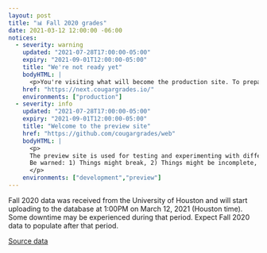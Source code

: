 ```yaml
---
layout: post
title: "📊 Fall 2020 grades"
date: 2021-03-12 12:00:00 -06:00
notices:
  - severity: warning
    updated: "2021-07-28T17:00:00-05:00"
    expiry: "2021-09-01T12:00:00-05:00"
    title: "We're not ready yet"
    bodyHTML: |
      <p>You're visiting what will become the production site. To prepare for that transition, this URL uses the same (outdated) database as the current production site. This means that many things won't work correctly until the production database has been updated. Click the "Open" button to view the correct "Preview" site.</p>
    href: "https://next.cougargrades.io/"
    environments: ["production"]
  - severity: info
    updated: "2021-07-28T17:00:00-05:00"
    expiry: "2021-09-01T12:00:00-05:00"
    title: "Welcome to the preview site"
    href: "https://github.com/cougargrades/web"
    bodyHTML: |
      <p>
      The preview site is used for testing and experimenting with different things before they're ready for the main site.
      Be warned: 1) Things might break, 2) Things might be incomplete, 3) Things may change, 4) Data may be missing.
      </p>
    environments: ["development","preview"]
---
```


Fall 2020 data was received from the University of Houston and will start uploading to the database at 1:00PM on March 12, 2021 (Houston time). Some downtime may be experienced during that period. Expect Fall 2020 data to populate after that period.

[Source data](https://github.com/cougargrades/publicdata/blob/4a6dcdb53d8a0f77a1633385b1a99dbd1027f307/documents/edu.uh.grade_distribution/Interim%20Grade%20Policy/IR06972%20Grade%20Distribution_Fall%202020.csv)

